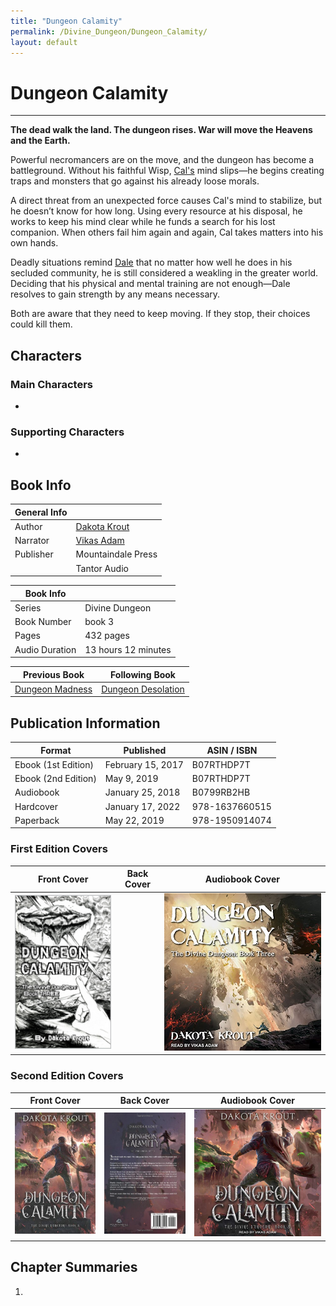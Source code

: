 ```yaml
---
title: "Dungeon Calamity"
permalink: /Divine_Dungeon/Dungeon_Calamity/
layout: default
---
```

# Dungeon Calamity
---
**The dead walk the land. The dungeon rises. War will move the Heavens and the Earth.**

Powerful necromancers are on the move, and the dungeon has become a battleground. Without his faithful Wisp, [Cal's](../../_Characters/DivineDungeon/Cal.md) mind slips—he begins creating traps and monsters that go against his already loose morals.

A direct threat from an unexpected force causes Cal's mind to stabilize, but he doesn’t know for how long. Using every resource at his disposal, he works to keep his mind clear while he funds a search for his lost companion. When others fail him again and again, Cal takes matters into his own hands.

Deadly situations remind [Dale](../../_Characters/DivineDungeon/Dale.md) that no matter how well he does in his secluded community, he is still considered a weakling in the greater world. Deciding that his physical and mental training are not enough—Dale resolves to gain strength by any means necessary.

Both are aware that they need to keep moving. If they stop, their choices could kill them.

## Characters

### Main Characters
-   

### Supporting Characters
-  

## Book Info

| General Info |  |
|---|---|
| Author| [Dakota Krout](../../_Lexicon/DakotaKrout.md) |
| Narrator| [Vikas Adam](../../_Lexicon/VikasAdam.md) |
| Publisher | Mountaindale Press |
| | Tantor Audio |

| Book Info |  |
|---|---|
| Series | Divine Dungeon |
| Book Number | book 3 |
| Pages | 432 pages |
| Audio Duration| 13 hours 12 minutes |

| Previous Book | Following Book |
|---|---|
| [Dungeon Madness](DungeonMadness.md) | [Dungeon Desolation](DungeonDesolation.md) |

## Publication Information

| Format | Published | ASIN / ISBN |
|---|---|---|
| Ebook (1st Edition) | February 15, 2017 | B07RTHDP7T |
| Ebook (2nd Edition) | May 9, 2019 | B07RTHDP7T |
| Audiobook | January 25, 2018| B0799RB2HB |
| Hardcover | January 17, 2022 | 978-1637660515 |
| Paperback | May 22, 2019 | 978-1950914074 |

### First Edition Covers

| Front Cover | Back Cover | Audiobook Cover |
|---|---|---|
| ![dungeoncalamity_cover1](../../images/DivineDungeon/DungeonCalamity/dungeoncalamity_cover1.jpg) |   | ![dungeoncalamity_audiocover1](../../images/DivineDungeon/DungeonCalamity/dungeoncalamity_audiocover1.jpg)
### Second Edition Covers

| Front Cover | Back Cover | Audiobook Cover |
|---|---|---|
| ![dungeoncalamity_cover2](../../images/DivineDungeon/DungeonCalamity/dungeoncalamity_cover2.jpg) | ![dungeoncalamity_backcover](../../images/DivineDungeon/DungeonCalamity/dungeoncalamity_backcover.jpg) | ![dungeoncalamity_audiocover2](../../images/DivineDungeon/DungeonCalamity/dungeoncalamity_audiocover2.jpg)

## Chapter Summaries
1. 